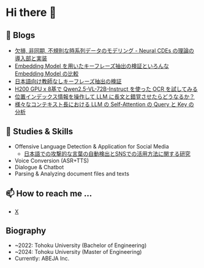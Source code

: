 # Hi there 👋
## 📎 Blogs
- [欠損, 非同期, 不規則な時系列データのモデリング - Neural CDEs の理論の導入部と実装](https://tech-blog.abeja.asia/entry/timeseries-neural-cde-202407)
- [Embedding Model を用いたキーフレーズ抽出の検証といろんな Embedding Model の比較](https://tech-blog.abeja.asia/entry/advent-2024-day11)
- [日本語向け教師なしキーフレーズ抽出の検証](https://tech-blog.abeja.asia/entry/nlp2025-keyphase-extration-202504)
- [H200 GPU x 8基で Qwen2.5-VL-72B-Instruct を使った OCR を試してみる](https://tech-blog.abeja.asia/entry/vlm-ocr-202507)
- [位置インデックス情報を操作して LLM に長文と錯覚させたらどうなるか？](https://tech-blog.abeja.asia/entry/longcontext-llm-pose-202509)
- [様々なコンテキスト長における LLM の Self-Attention の Query と Key の分析](https://tech-blog.abeja.asia/entry/longcontext-llm-massive-values-202509)

## 🥼 Studies & Skills
- Offensive Language Detection & Application for Social Media
  - [日本語での攻撃的な言葉の自動検出とSNSでの活用方法に関する研究](https://github.com/flatton/Japanese_Offensiveness_Estimation)
- Voice Conversion (ASR+TTS)
- Dialogue & Chatbot
- Parsing & Analyzing document files and texts

## 📫 How to reach me ...
- [X](https://twitter.com/flaton_11)

## Biography
- ~2022: Tohoku University (Bachelor of Engineering)
- ~2024: Tohoku University (Master of Engineering)
- Currently: ABEJA Inc.
